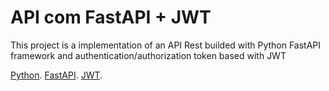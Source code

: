 # API com FastAPI + JWT

This project is a implementation of an API Rest builded with Python FastAPI framework and authentication/authorization token based with JWT

[Python](https://www.python.org).
[FastAPI](https://fastapi.tiangolo.com).
[JWT](https://jwt.io).
